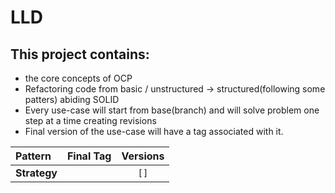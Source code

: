 # LLD 

## This project contains:
  - the core concepts of OCP
  - Refactoring code from basic / unstructured -> structured(following some patters) abiding SOLID
  - Every use-case will start from base(branch) and will solve problem one step at a time creating revisions
  - Final version of the use-case will have a tag associated with it.


| Pattern  | Final Tag | Versions  |
|:---------|:---------:|:---------:|
| **Strategy** |       | ```[]```  |
